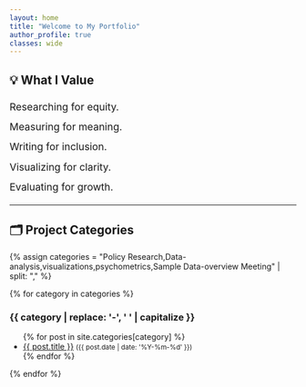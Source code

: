 ```yaml
---
layout: home
title: "Welcome to My Portfolio"
author_profile: true
classes: wide
---
```


## 💡 What I Value

<span style="font-size: 1.1rem; line-height: 2;">
Researching for equity.<br>
Measuring for meaning.<br>
Writing for inclusion.<br>
Visualizing for clarity.<br>
Evaluating for growth.
</span>

---

## 🗂️ Project Categories

{% assign categories = "Policy Research,Data-analysis,visualizations,psychometrics,Sample Data-overview Meeting" | split: "," %}

{% for category in categories %}
### {{ category | replace: '-', ' ' | capitalize }}
<ul>
  {% for post in site.categories[category] %}
    <li><a href="{{ post.url | relative_url }}">{{ post.title }}</a> <small>({{ post.date | date: '%Y-%m-%d' }})</small></li>
  {% endfor %}
</ul>
{% endfor %}
